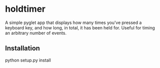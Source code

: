 # holdtimer

A simple pyglet app that displays how many times you've pressed a keyboard key, and how long, in total, it has been held
for.  Useful for timing an arbitrary number of events.

## Installation

python setup.py install

